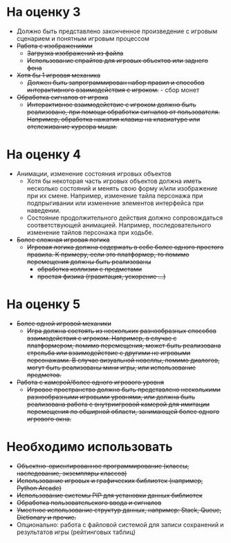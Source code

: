 # На оценку 3

- Должно быть представлено законченное произведение с игровым сценарием и понятным игровым процессом
- ~~Работа с изображениями~~
  - ~~Загрузка изображений из файла~~
  - ~~Использование спрайтов для игровых объектов или заднего фона~~
- ~~Хотя бы 1 игровая механика~~
  - ~~Должен быть запрограммирован набор правил и способов интерактивного взаимодействия с игроком.~~ - сбор монет 
- ~~Обработка сигналов от игрока~~
  - ~~Интерактивное взаимодействие с игроком должно быть реализовано, при помощи обработки сигналов от пользователя. Например, обработка нажатия клавиш на клавиатуре или отслеживание курсора мыши.~~

# На оценку 4

- Анимации, изменение состояния игровых объектов
  - Хотя бы некоторая часть игровых объектов должна иметь несколько состояний и менять свою форму и/или изображение при их смене. Например, изменение тайла персонажа при подпрыгивании или изменение элементов интерфейса при наведении.
  - Состояние продолжительного действия должно сопровождаться соответствующей анимацией. Например, последовательного изменение тайлов персонажа при ходьбе.
- ~~Более сложная игровая логика~~
  - ~~Игровая логика должна содержать в себе более одного простого правила. К примеру, если это платформер, то помимо перемещения должны быть реализованы~~ 
    - ~~обработка коллизии с предметами~~ 
    - ~~простая физика (гравитация, ускорение ...)~~

# На оценку 5

- ~~Более одной игровой механики~~
  - ~~Игра должна состоять из нескольких разнообразных способов взаимодействия с игроком. Например, в случае с платформером, помимо перемещения, может быть реализована стрельба или взаимодействие с другими не игровыми персонажами. В случае визуальной новеллы, помимо диалогов, могут быть реализованы мини игры, или использование предметов.~~
- ~~Работа с камерой/более одного игрового уровня~~
  - ~~Игровое пространство должно быть представлено несколькими разнообразными игровыми уровнями, или должна быть реализована работа с внутриигровой камерой для имитации перемещения по обширной области, занимающей более одного игрового окна.~~

# Необходимо использовать

- ~~Объектно-ориентированное программирование (классы, наследование, экземпляры классов)~~
- ~~Использование игровых и графических библиотек (например, Python Arcade)~~
- ~~Использование системы PIP для установки данных библиотек~~
- ~~Обработка пользовательского ввода и сигналов~~
- ~~Уместное использование структур данных, например: Stack, Queue, Dictionary и прочие.~~
- Опционально: работа с файловой системой для записи сохранений и результатов игры (рейтинговых таблиц)
